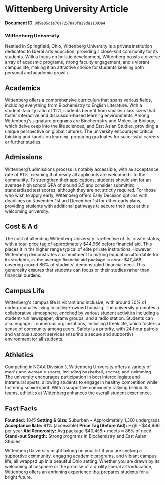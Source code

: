 # Wittenberg University Article

**Document ID:** `0d9e85c1e76a72678a8fa29da11093a4`

### Wittenberg University

Nestled in Springfield, Ohio, Wittenberg University is a private institution dedicated to liberal arts education, providing a close-knit community for its students. With a focus on holistic development, Wittenberg boasts a diverse array of academic programs, strong faculty engagement, and a vibrant campus life, making it an attractive choice for students seeking both personal and academic growth.

## Academics

Wittenberg offers a comprehensive curriculum that spans various fields, including everything from Biochemistry to English Literature. With a student-faculty ratio of 12:1, students benefit from smaller class sizes that foster interactive and discussion-based learning environments. Among Wittenberg's signature programs are Biochemistry and Molecular Biology, which delve deep into the life sciences, and East Asian Studies, providing a unique perspective on global cultures. The university encourages critical thinking and hands-on learning, preparing graduates for successful careers or further studies.

## Admissions

Wittenberg’s admissions process is notably accessible, with an acceptance rate of 91%, meaning that nearly all applicants are welcomed into the community. To strengthen their applications, students should aim for an average high school GPA of around 3.5 and consider submitting standardized test scores, although they are not strictly required. For those who wish to apply early, Wittenberg offers Early Decision options with deadlines on November 1st and December 1st for other early plans, providing students with additional pathways to secure their spot at this welcoming university.

## Cost & Aid

The cost of attending Wittenberg University is reflective of its private status, with a total price tag of approximately $44,966 before financial aid. This places it in the higher range typical of elite private institutions. However, Wittenberg demonstrates a commitment to making education affordable for its students, as the average financial aid package is about $40,468, covering around 86% of students' demonstrated financial need. This generosity ensures that students can focus on their studies rather than financial burdens.

## Campus Life

Wittenberg's campus life is vibrant and inclusive, with around 80% of undergraduates living in college-owned housing. The university promotes a collaborative atmosphere, enriched by various student activities including a student-run newspaper, drama groups, and a radio station. Students can also engage in numerous organizations, including Greek life, which fosters a sense of community among peers. Safety is a priority, with 24-hour patrols and various support services ensuring a secure and supportive environment for all students.

## Athletics

Competing in NCAA Division 3, Wittenberg University offers a variety of men's and women's sports, including basketball, soccer, and swimming. The university encourages participation in both intercollegiate and intramural sports, allowing students to engage in healthy competition while fostering school spirit. With a supportive community rallying behind its teams, athletics at Wittenberg enhances the overall student experience.

## Fast Facts
**Founded:** 1845
**Setting & Size:** Suburban • Approximately 1,300 undergrads
**Acceptance Rate:** 91% (accessible)
**Price Tag (Before Aid):** High – $44,966 per year
**Aid Generosity:** Avg package $40,468 • meets ≈ 86% of need
**Stand-out Strength:** Strong programs in Biochemistry and East Asian Studies

Wittenberg University might belong on your list if you are seeking a supportive community, engaging academic programs, and vibrant campus life, all wrapped up in a beautiful Ohio setting. Whether you are drawn by its welcoming atmosphere or the promise of a quality liberal arts education, Wittenberg offers an enriching experience that prepares students for a bright future.
